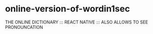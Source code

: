 # online-version-of-wordin1sec
THE ONLINE DICTIONARY ::: REACT NATIVE :::  ALSO ALLOWS TO SEE PRONOUNCATION
